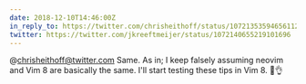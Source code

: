 ```yaml
---
date: 2018-12-10T14:46:00Z
in_reply_to: https://twitter.com/chrisheithoff/status/1072135359465611265
twitter: https://twitter.com/jkreeftmeijer/status/1072140655219101696
---
```

@chrisheithoff@twitter.com Same. As in; I keep falsely assuming neovim and Vim 8 are basically the same. I'll start testing these tips in Vim 8. 🎩👌

